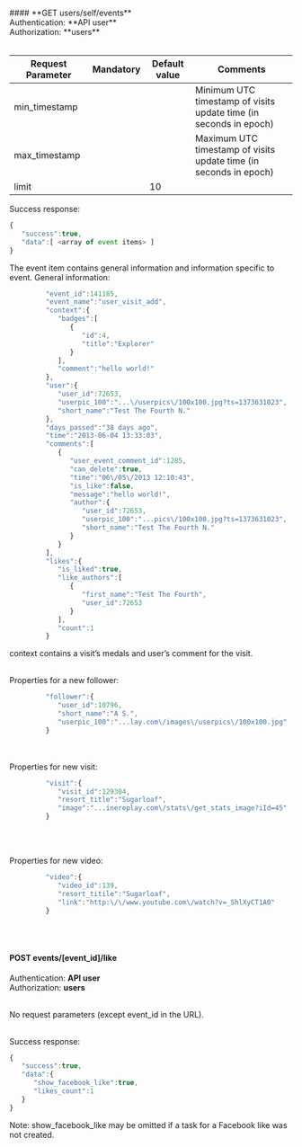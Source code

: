 <br />
#### **GET users/self/events**<br />
Authentication: **API user**<br />
Authorization: **users**<br /><br />

Request Parameter | Mandatory | Default value | Comments
--- |:---:| --- | ---
min_timestamp | | | Minimum UTC timestamp of visits update time (in seconds in epoch)
max_timestamp | | | Maximum UTC timestamp of visits update time (in seconds in epoch)
limit | | 10 |

Success response:
```javascript
{
   "success":true,
   "data":[ <array of event items> ]
}
```

The event item contains general information and information specific to event. General information:
```javascript
         "event_id":141185,
         "event_name":"user_visit_add",
         "context":{
            "badges":[
               {
                  "id":4,
                  "title":"Explorer"
               }
            ],
            "comment":"hello world!"
         },
         "user":{
            "user_id":72653,
            "userpic_100":"...\/userpics\/100x100.jpg?ts=1373631023",
            "short_name":"Test The Fourth N."
         },
         "days_passed":"38 days ago",
         "time":"2013-06-04 13:33:03",
         "comments":[
            {
               "user_event_comment_id":1285,
               "can_delete":true,
               "time":"06\/05\/2013 12:10:43",
               "is_like":false,
               "message":"hello world!",
               "author":{
                  "user_id":72653,
                  "userpic_100":"...pics\/100x100.jpg?ts=1373631023",
                  "short_name":"Test The Fourth N."
               }
            }
         ],
         "likes":{
            "is_liked":true,
            "like_authors":[
               {
                  "first_name":"Test The Fourth",
                  "user_id":72653
               }
            ],
            "count":1
         }
```
context contains a visit’s medals and user’s comment for the visit.<br /><br />

Properties for a new follower:
```javascript
         "follower":{
            "user_id":10796,
            "short_name":"A S.",
            "userpic_100":"...lay.com\/images\/userpics\/100x100.jpg"
         }
```

<br /><br />
Properties for new visit:
```javascript
         "visit":{
            "visit_id":129304,
            "resort_title":"Sugarloaf",
            "image":"...inereplay.com\/stats\/get_stats_image?iId=45"
         }
```
<br /><br />

Properties for new video:
```javascript
         "video":{
            "video_id":139,
            "resort_titile":"Sugarloaf",
            "link":"http:\/\/www.youtube.com\/watch?v=_ShlXyCT1A0"
         }
```
<br /><br />


#### **POST events/[event_id]/like**<br />
Authentication: **API user**<br />
Authorization: **users**<br /><br />

No request parameters (except event_id in the URL).<br /><br />

Success response:
```javascript
{
   "success":true,
   "data":{
      "show_facebook_like":true,
      "likes_count":1
   }
}
```
Note: show_facebook_like may be omitted if a task for a Facebook like was not created.
<br /><br />


